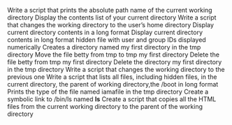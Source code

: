 Write a script that prints the absolute path name of the current working directory
Display the contents list of your current directory
Write a script that changes the working directory to the user’s home directory
Display current directory contents in a long format
Display current directory contents in long format hidden file with user and group IDs displayed numerically
Creates a directory named my first directory in the tmp directory
Move the file betty from tmp to tmp my first directory
Delete the file betty from tmp my first directory
Delete the directory my first directory in the tmp directory
Write a script that changes the working directory to the previous one
Write a script that lists all files, including hidden files, in the current directory, the parent of working directory,the /boot in long format
Prints the type of the file named iamafile in the tmp directory
Create a symbolic link to /bin/ls named __ls__
Create a script that copies all the HTML files from the current working directory to the parent of the working directory    
